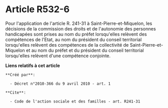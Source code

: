 # Article R532-6

Pour l'application de l'article R. 241-31 à Saint-Pierre-et-Miquelon, les décisions de la commission des droits et de
l'autonomie des personnes handicapées sont prises au nom du préfet lorsqu'elles relèvent des compétences de l'Etat, au nom du
président du conseil territorial lorsqu'elles relèvent des compétences de la collectivité de Saint-Pierre-et-Miquelon et au
nom du préfet et du président du conseil territorial lorsqu'elles relèvent d'une compétence conjointe.

**Liens relatifs à cet article**

	**Créé par**:

	  - Décret n°2010-366 du 9 avril 2010 - art. 1

	**Cite**:

	  - Code de l'action sociale et des familles - art. R241-31
